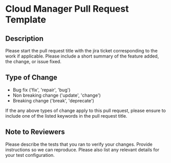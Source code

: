 # Cloud Manager Pull Request Template

## Description

Please start the pull request title with the jira ticket corresponding to the work if applicable. Please include a short summary of the feature added, the change, or issue fixed.

## Type of Change
- Bug fix ('fix', 'repair', 'bug')
- Non breaking change ('update', 'change')
- Breaking change ('break', 'deprecate')

If the any above types of change apply to this pull request, please ensure to include one of the listed keywords in the pull request title.

## Note to Reviewers

Please describe the tests that you ran to verify your changes. Provide instructions so we can reproduce. Please also list any relevant details for your test configuration.
